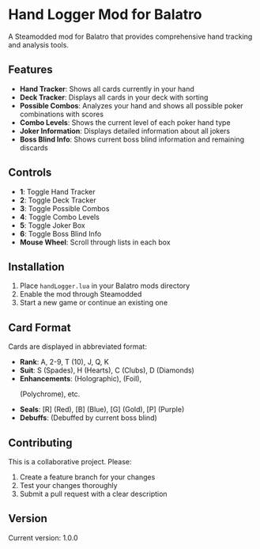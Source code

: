 # Hand Logger Mod for Balatro

A Steamodded mod for Balatro that provides comprehensive hand tracking and analysis tools.

## Features

- **Hand Tracker**: Shows all cards currently in your hand
- **Deck Tracker**: Displays all cards in your deck with sorting
- **Possible Combos**: Analyzes your hand and shows all possible poker combinations with scores
- **Combo Levels**: Shows the current level of each poker hand type
- **Joker Information**: Displays detailed information about all jokers
- **Boss Blind Info**: Shows current boss blind information and remaining discards

## Controls

- **1**: Toggle Hand Tracker
- **2**: Toggle Deck Tracker  
- **3**: Toggle Possible Combos
- **4**: Toggle Combo Levels
- **5**: Toggle Joker Box
- **6**: Toggle Boss Blind Info
- **Mouse Wheel**: Scroll through lists in each box

## Installation

1. Place `handLogger.lua` in your Balatro mods directory
2. Enable the mod through Steamodded
3. Start a new game or continue an existing one

## Card Format

Cards are displayed in abbreviated format:
- **Rank**: A, 2-9, T (10), J, Q, K
- **Suit**: S (Spades), H (Hearts), C (Clubs), D (Diamonds)
- **Enhancements**: <H> (Holographic), <F> (Foil), <P> (Polychrome), etc.
- **Seals**: [R] (Red), [B] (Blue), [G] (Gold), [P] (Purple)
- **Debuffs**: <D> (Debuffed by current boss blind)

## Contributing

This is a collaborative project. Please:
1. Create a feature branch for your changes
2. Test your changes thoroughly
3. Submit a pull request with a clear description

## Version

Current version: 1.0.0 
